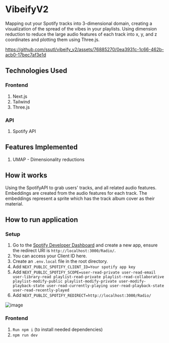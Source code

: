 # VibeifyV2 
Mapping out your Spotify tracks into 3-dimensional domain, creating a visualization of the spread of the vibes in your playlists. Using dimension reduction to reduce the large audio features of each track into x, y, and z coordinates and plotting them using Three.js.

https://github.com/ssutl/vibeify_v2/assets/76885270/0ea3931c-1c66-462b-acb0-17bec7af3e1d

## Technologies Used
### Frontend
1. Next.js
2. Tailwind
3. Three.js

### API
1. Spotify API

## Features Implemented
1. UMAP - Dimensionality reductions

## How it works
Using the SpotifyAPI to grab users' tracks, and all related audio features. Embeddings are created from the audio features for each track. The embeddings represent a sprite which has the track album cover as their material.

## How to run application

### Setup
1. Go to the [Spotify Developer Dashboard](https://developer.spotify.com/dashboard) and create a new app, ensure the redirect URI is `http://localhost:3000/Radio/`.
2. You can access your Client ID here.
3. Create an `.env.local` file in the root directory.
4. Add `NEXT_PUBLIC_SPOTIFY_CLIENT_ID=Your spotify app key`
5. Add `NEXT_PUBLIC_SPOTIFY_SCOPE=user-read-private user-read-email user-library-read playlist-read-private playlist-read-collaborative playlist-modify-public playlist-modify-private user-modify-playback-state user-read-currently-playing user-read-playback-state user-read-recently-played`
6. Add `NEXT_PUBLIC_SPOTIFY_REDIRECT=http://localhost:3000/Radio/`

![image](https://github.com/ssutl/vibeify_v2/assets/76885270/73411b9f-dfa9-428f-a4bb-72ab0c69d0c7)

### Frontend
1. `Run npm i` (to install needed dependencies)
2. `npm run dev`


